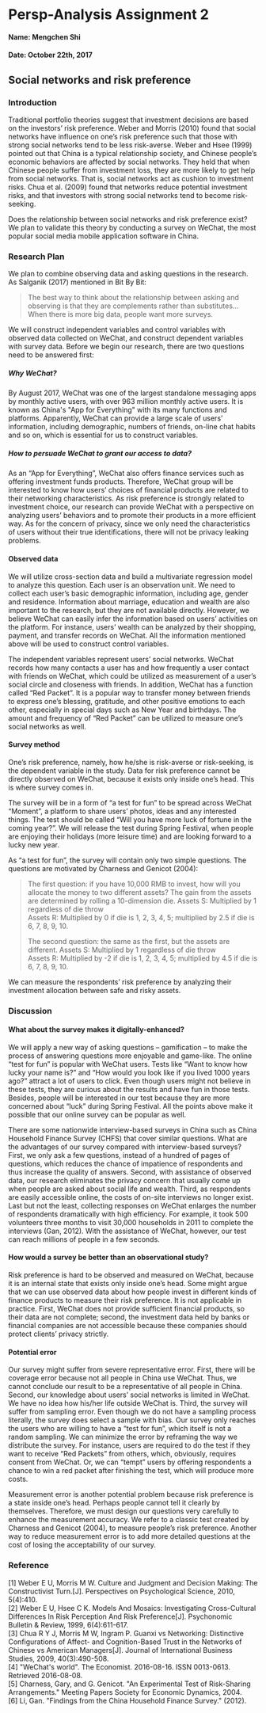 # Persp-Analysis Assignment 2

#### Name: Mengchen Shi

#### Date: October 22th, 2017

## Social networks and risk preference

### Introduction
Traditional portfolio theories suggest that investment decisions are based on the investors’ risk preference. Weber and Morris (2010) found that social networks have influence on one’s risk preference such that those with strong social networks tend to be less risk-averse. Weber and Hsee (1999) pointed out that China is a typical relationship society, and Chinese people’s economic behaviors are affected by social networks. They held that when Chinese people suffer from investment loss, they are more likely to get help from social networks. That is, social networks act as cushion to investment risks. Chua et al. (2009) found that networks reduce potential investment risks, and that investors with strong social networks tend to become risk-seeking.	

Does the relationship between social networks and risk preference exist? We plan to validate this theory by conducting a survey on WeChat, the most popular social media mobile application software in China. 

### Research Plan
We plan to combine observing data and asking questions in the research. As Salganik (2017) mentioned in Bit By Bit: 

> The best way to think about the relationship between asking and observing is that they are complements rather than substitutes… When there is more big data, people want more surveys.

We will construct independent variables and control variables with observed data collected on WeChat, and construct dependent variables with survey data. Before we begin our research, there are two questions need to be answered first: 

##### Why WeChat? 
By August 2017, WeChat was one of the largest standalone messaging apps by monthly active users, with over 963 million monthly active users. It is known as China's "App for Everything" with its many functions and platforms. Apparently, WeChat can provide a large scale of users’ information, including demographic, numbers of friends, on-line chat habits and so on, which is essential for us to construct variables.

##### How to persuade WeChat to grant our access to data? 
As an “App for Everything”, WeChat also offers finance services such as offering investment funds products. Therefore, WeChat group will be interested to know how users’ choices of financial products are related to their networking characteristics. As risk preference is strongly related to investment choice, our research can provide WeChat with a perspective on analyzing users’ behaviors and to promote their products in a more efficient way. As for the concern of privacy, since we only need the characteristics of users without their true identifications, there will not be privacy leaking problems.

#### Observed data
We will utilize cross-section data and build a multivariate regression model to analyze this question. Each user is an observation unit. We need to collect each user’s basic demographic information, including age, gender and residence. Information about marriage, education and wealth are also important to the research, but they are not available directly. However, we believe WeChat can easily infer the information based on users’ activities on the platform. For instance, users’ wealth can be analyzed by their shopping, payment, and transfer records on WeChat. All the information mentioned above will be used to construct control variables.

The independent variables represent users’ social networks. WeChat records how many contacts a user has and how frequently a user contact with friends on WeChat, which could be utilized as measurement of a user’s social circle and closeness with friends. In addition, WeChat has a function called “Red Packet”. It is a popular way to transfer money between friends to express one’s blessing, gratitude, and other positive emotions to each other, especially in special days such as New Year and birthdays. The amount and frequency of “Red Packet” can be utilized to measure one’s social networks as well. 

#### Survey method
One’s risk preference, namely, how he/she is risk-averse or risk-seeking, is the dependent variable in the study. Data for risk preference cannot be directly observed on WeChat, because it exists only inside one’s head. This is where survey comes in. 

The survey will be in a form of “a test for fun” to be spread across WeChat “Moment”, a platform to share users’ photos, ideas and any interested things. The test should be called “Will you have more luck of fortune in the coming year?”. We will release the test during Spring Festival, when people are enjoying their holidays (more leisure time) and are looking forward to a lucky new year.

As “a test for fun”, the survey will contain only two simple questions. The questions are motivated by Charness and Genicot (2004):

> The first question: if you have 10,000 RMB to invest, how will you allocate the money to two different assets? The gain from the assets are determined by rolling a 10-dimension die.
Assets S: Multiplied by 1 regardless of die throw	
Assets R: Multiplied by 0 if die is 1, 2, 3, 4, 5; multiplied by 2.5 if die is 6, 7, 8, 9, 10. 
> 
> The second question: the same as the first, but the assets are different.
Assets S: Multiplied by 1 regardless of die throw	
Assets R: Multiplied by -2 if die is 1, 2, 3, 4, 5; multiplied by 4.5 if die is 6, 7, 8, 9, 10. 

We can measure the respondents’ risk preference by analyzing their investment allocation between safe and risky assets.

### Discussion
#### What about the survey makes it digitally-enhanced?
We will apply a new way of asking questions – gamification – to make the process of answering questions more enjoyable and game-like. The online “test for fun” is popular with WeChat users. Tests like “Want to know how lucky your name is?” and “How would you look like if you lived 1000 years ago?” attract a lot of users to click. Even though users might not believe in these tests, they are curious about the results and have fun in those tests. Besides, people will be interested in our test because they are more concerned about “luck” during Spring Festival. All the points above make it possible that our online survey can be popular as well.

There are some nationwide interview-based surveys in China such as China Household Finance Survey (CHFS) that cover similar questions. What are the advantages of our survey compared with interview-based surveys? First, we only ask a few questions, instead of a hundred of pages of questions, which reduces the chance of impatience of respondents and thus increase the quality of answers. Second, with assistance of observed data, our research eliminates the privacy concern that usually come up when people are asked about social life and wealth. Third, as respondents are easily accessible online, the costs of on-site interviews no longer exist. Last but not the least, collecting responses on WeChat enlarges the number of respondents dramatically with high efficiency. For example, it took 500 volunteers three months to visit 30,000 households in 2011 to complete the interviews (Gan, 2012). With the assistance of WeChat, however, our test can reach millions of people in a few seconds.

#### How would a survey be better than an observational study?
Risk preference is hard to be observed and measured on WeChat, because it is an internal state that exists only inside one’s head. Some might argue that we can use observed data about how people invest in different kinds of finance products to measure their risk preference. It is not applicable in practice. First, WeChat does not provide sufficient financial products, so their data are not complete; second, the investment data held by banks or financial companies are not accessible because these companies should protect clients’ privacy strictly.

#### Potential error
Our survey might suffer from severe representative error. First, there will be coverage error because not all people in China use WeChat. Thus, we cannot conclude our result to be a representative of all people in China. Second, our knowledge about users’ social networks is limited in WeChat. We have no idea how his/her life outside WeChat is. Third, the survey will suffer from sampling error. Even though we do not have a sampling process literally, the survey does select a sample with bias. Our survey only reaches the users who are willing to have a “test for fun”, which itself is not a random sampling. We can minimize the error by reframing the way we distribute the survey. For instance, users are required to do the test if they want to receive “Red Packets” from others, which, obviously, requires consent from WeChat. Or, we can “tempt” users by offering respondents a chance to win a red packet after finishing the test, which will produce more costs. 

Measurement error is another potential problem because risk preference is a state inside one’s head. Perhaps people cannot tell it clearly by themselves. Therefore, we must design our questions very carefully to enhance the measurement accuracy. We refer to a classic test created by Charness and Genicot (2004), to measure people’s risk preference. Another way to reduce measurement error is to add more detailed questions at the cost of losing the acceptability of our survey. 

### Reference
[1] Weber E U, Morris M W. Culture and Judgment and Decision Making: The Constructivist Turn.[J]. Perspectives on Psychological Science, 2010, 5(4):410.  
[2] Weber E U, Hsee C K. Models And Mosaics: Investigating Cross-Cultural Differences In Risk Perception And Risk Preference[J]. Psychonomic Bulletin & Review, 1999, 6(4):611-617.   
[3] Chua R Y J, Morris M W, Ingram P. Guanxi vs Networking: Distinctive Configurations of Affect- and Cognition-Based Trust in the Networks of Chinese vs American Managers[J]. Journal of International Business Studies, 2009, 40(3):490-508.   
[4] "WeChat's world". The Economist. 2016-08-16. ISSN 0013-0613. Retrieved 2016-08-08.  
[5] Charness, Gary, and G. Genicot. "An Experimental Test of Risk-Sharing Arrangements." Meeting Papers Society for Economic Dynamics, 2004.  
[6] Li, Gan. "Findings from the China Household Finance Survey." (2012).  

